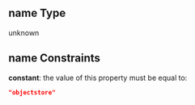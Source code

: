 ## name Type

unknown

## name Constraints

**constant**: the value of this property must be equal to:

```json
"objectstore"
```
